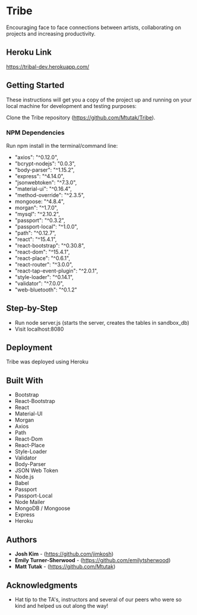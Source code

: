 # Tribe

Encouraging face to face connections between artists, collaborating on projects and increasing productivity.

## Heroku Link

https://tribal-dev.herokuapp.com/

## Getting Started

These instructions will get you a copy of the project up and running on your local machine for development and testing purposes:

Clone the Tribe repository (https://github.com/Mtutak/Tribe).

### NPM Dependencies

Run npm install in the terminal/command line:

* "axios": "^0.12.0",
* "bcrypt-nodejs": "0.0.3",
* "body-parser": "^1.15.2",
* "express": "^4.14.0",
* "jsonwebtoken": "^7.3.0",
* "material-ui": "^0.16.4",
* "method-override": "^2.3.5",
* mongoose: "^4.8.4",
* morgan": "^1.7.0",
* "mysql": "^2.10.2",
* "passport": "^0.3.2",
* "passport-local": "^1.0.0",
* "path": "^0.12.7",
* "react": "^15.4.1",
* "react-bootstrap": "^0.30.8",
* "react-dom": "^15.4.1",
* "react-place": "^0.6.1",
* "react-router": "^3.0.0",
* "react-tap-event-plugin": "^2.0.1",
* "style-loader": "^0.14.1",
* "validator": "^7.0.0",
* "web-bluetooth": "^0.1.2"

## Step-by-Step

* Run node server.js (starts the server, creates the tables in sandbox_db)
* Visit localhost:8080

## Deployment

Tribe was deployed using Heroku

## Built With

* Bootstrap
* React-Bootstrap
* React
* Material-UI
* Morgan
* Axios
* Path
* React-Dom
* React-Place
* Style-Loader
* Validator
* Body-Parser
* JSON Web Token
* Node.js
* Babel
* Passport
* Passport-Local
* Node Mailer
* MongoDB / Mongoose
* Express
* Heroku
 

## Authors

* **Josh Kim** - (https://github.com/jimkosh)
* **Emily Turner-Sherwood** - (https://github.com/emilytsherwood)
* **Matt Tutak** - (https://github.com/Mtutak)


## Acknowledgments

* Hat tip to the TA's, instructors and several of our peers who were so kind and helped us out along the way!


